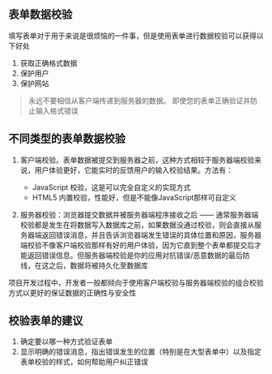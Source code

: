 
## 表单数据校验
填写表单对于用于来说是很烦恼的一件事，但是使用表单进行数据校验可以获得以下好处
1. 获取正确格式数据
2. 保护用户
3. 保护网站

> 永远不要相信从客户端传递到服务器的数据。 即使您的表单正确验证并防止输入格式错误

## 不同类型的表单数据校验
1. 客户端校验。表单数据被提交到服务器之前，这种方式相较于服务器端校验来说，用户体验更好，它能实时的反馈用户的输入校验结果。方法有：
    * JavaScript 校验，这是可以完全自定义的实现方式
    * HTML5 内置校验，性能好，但是不能像JavaScript那样可自定义

2. 服务器校验：浏览器提交数据并被服务器端程序接收之后 —— 通常服务器端校验都是发生在将数据写入数据库之前，如果数据没通过校验，则会直接从服务器端返回错误消息，并且告诉浏览器端发生错误的具体位置和原因，服务器端校验不像客户端校验那样有好的用户体验，因为它直到整个表单都提交后才能返回错误信息。但服务器端校验是你的应用对抗错误/恶意数据的最后防线，在这之后，数据将被持久化至数据库

项目开发过程中，开发者一般都倾向于使用客户端校验与服务器端校验的组合校验方式以更好的保证数据的正确性与安全性

## 校验表单的建议
1. 确定要以哪一种方式验证表单
2. 显示明确的错误消息，指出错误发生的位置（特别是在大型表单中）以及指定表单校验的样式，如何帮助用户纠正错误

